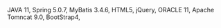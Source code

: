 JAVA 11, 
Spring 5.0.7, 
MyBatis 3.4.6, 
HTML5, 
jQuery, 
ORACLE 11, 
Apache Tomncat 9.0, 
BootStrap4, 
